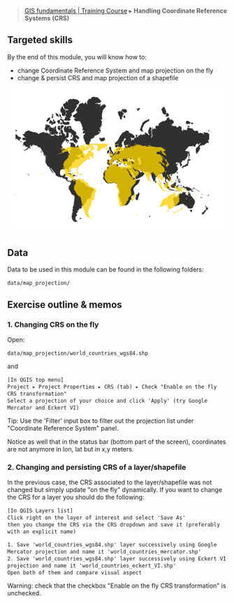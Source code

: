 > [GIS fundamentals | Training Course](agenda.md) ▸ **Handling Coordinate Reference Systems (CRS)**

## Targeted skills
By the end of this module, you will know how to:
* change Coordinate Reference System and map projection on the fly
* change & persist CRS and map projection of a shapefile

![Mercator/Eckert VI overlay](img/mercator_eckert.png)

## Data
Data to be used in this module can be found in the following folders:
```
data/map_projection/
```
## Exercise outline & memos

### 1. Changing CRS on the fly
Open:
```
data/map_projection/world_countries_wgs84.shp
```
and
```
[In QGIS top menu]
Project ▸ Project Properties ▸ CRS (tab) ▸ Check "Enable on the fly CRS transformation"
Select a projection of your choice and click 'Apply' (try Google Mercator and Eckert VI)
```
Tip: Use the 'Filter' input box to filter out the projection list under "Coordinate Reference System" panel.

Notice as well that in the status bar (bottom part of the screen), coordinates are not anymore in lon, lat but in x,y meters.

### 2. Changing and persisting CRS of a layer/shapefile

In the previous case, the CRS associated to the layer/shapefile was not changed but simply update "on the fly" dynamically. If you want to change the CRS for a layer you should do the following:

```
[In QGIS Layers list]
Click right on the layer of interest and select 'Save As'
then you change the CRS via the CRS dropdown and save it (preferably with an explicit name)
```

```
1. Save 'world_countries_wgs84.shp' layer successively using Google Mercator projection and name it 'world_countries_mercator.shp'
2. Save 'world_countries_wgs84.shp' layer successively using Eckert VI projection and name it 'world_countries_eckert_VI.shp'
Open both of them and compare visual aspect
```
Warning: check that the checkbox "Enable on the fly CRS transformation" is unchecked.


